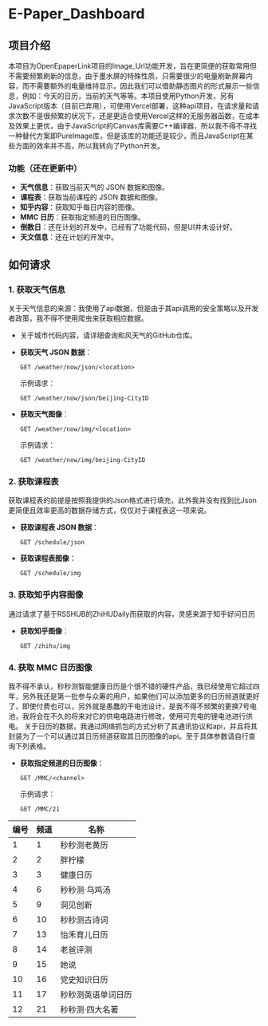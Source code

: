 # E-Paper_Dashboard

## 项目介绍

本项目为OpenEpaperLink项目的Image_Url功能开发，旨在更简便的获取常用但不需要频繁刷新的信息，由于墨水屏的特殊性质，只需要很少的电量刷新屏幕内容，而不需要额外的电量维持显示，因此我们可以借助静态图片的形式展示一些信息，例如：今天的日历，当前的天气等等。本项目使用Python开发，另有JavaScript版本（目前已弃用），可使用Vercel部署，这种api项目，在请求量和请求次数不是很频繁的状况下，还是更适合使用Vercel这样的无服务器函数，在成本及效果上更优，由于JavaScript的Canvas库需要C++编译器，所以我不得不寻找一种替代方案即PureImage库，但是该库的功能还是较少，而且JavaScript在某些方面的效率并不高，所以我转向了Python开发。

### 功能（还在更新中）

- **天气信息**：获取当前天气的 JSON 数据和图像。
- **课程表**：获取当前课程的 JSON 数据和图像。
- **知乎内容**：获取知乎每日内容的图像。
- **MMC 日历**：获取指定频道的日历图像。
- **倒数日**：还在计划的开发中，已经有了功能代码，但是UI并未设计好。
- **天文信息**：还在计划的开发中。

## 如何请求

### 1. 获取天气信息

关于天气信息的来源：我使用了api数据，但是由于其api调用的安全策略以及开发者政策，我不得不使用爬虫来获取相应数据。

- 关于城市代码内容，请详细查询和风天气的GitHub仓库。
  
- **获取天气 JSON 数据**：
  ```
  GET /weather/now/json/<location>
  ```
  示例请求：
  ```
  GET /weather/now/json/beijing-CityID
  ```

- **获取天气图像**：
  ```
  GET /weather/now/img/<location>
  ```
  示例请求：
  ```
  GET /weather/now/img/beijing-CityID
  ```

### 2. 获取课程表

获取课程表的前提是按照我提供的Json格式进行填充，此外我并没有找到比Json更简便且效率更高的数据存储方式，仅仅对于课程表这一项来说。

- **获取课程表 JSON 数据**：
  ```
  GET /schedule/json
  ```

- **获取课程表图像**：
  ```
  GET /schedule/img
  ```

### 3. 获取知乎内容图像

通过请求了基于RSSHUB的ZhiHUDaily而获取的内容，灵感来源于知乎好问日历

- **获取知乎图像**：
  ```
  GET /zhihu/img
  ```

### 4. 获取 MMC 日历图像

我不得不承认，秒秒测智能健康日历是个很不错的硬件产品，我已经使用它超过四年，另外我还是第一批参与众筹的用户，如果他们可以添加更多的日历频道就更好了，即使付费也可以，另外就是愚蠢的干电池设计，是我不得不频繁的更换7号电池，我将会在不久的将来对它的供电电路进行修改，使用可充电的锂电池进行供电。
关于日历的数据，我通过网络抓包的方式分析了其通讯协议和api，并且将其封装为了一个可以通过其日历频道获取其日历图像的api。至于具体参数请自行查询下列表格。

- **获取指定频道的日历图像**：
  ```
  GET /MMC/<channel>
  ```
  示例请求：
  ```
  GET /MMC/21
  ```
|编号|频道|名称|
|----|----|----|
|1|1|秒秒测老黄历|
|2|2|胖柠檬|
|3|3|健康日历|
|4|6|秒秒测·乌鸡汤|
|5|9|洞见创新|
|6|10|秒秒测古诗词|
|7|13|怡禾育儿日历|
|8|14|老爸评测|
|9|15|她说|
|10|16|党史知识日历|
|11|17|秒秒测英语单词日历|
|12|21|秒秒测·四大名著|
